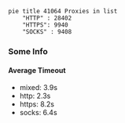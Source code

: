 
```mermaid
pie title 41064 Proxies in list
    "HTTP" : 28402
    "HTTPS": 9940
    "SOCKS" : 9408
```

### Some Info
#### Average Timeout

- mixed: 3.9s
- http: 2.3s
- https: 8.2s
- socks: 6.4s